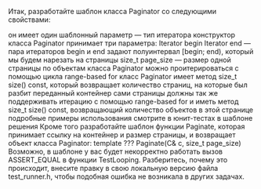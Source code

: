 Итак, разработайте шаблон класса Paginator со следующими свойствами:  

он имеет один шаблонный параметр — тип итератора
конструктор класса Paginator<Iterator> принимает три параметра: 
Iterator begin 
Iterator end — пара итераторов begin и end задают полуинтервал [begin; end), который мы будем нарезать на страницы 
size_t page_size — размер одной страницы
по объектам класса Paginator<Iterator> можно проитерироваться с помощью цикла range-based for 
класс Paginator<Iterator> имеет метод size_t size() const, который возвращает количество страниц, на которые был разбит переданный контейнер 
сами страницы должны так же поддерживать итерацию с помощью range-based for и иметь метод size_t size() const, возвращающий количество объектов в этой странице 
подробные примеры использования смотрите в юнит-тестах в шаблоне решения
Кроме того разработайте шаблон функции Paginate, которая принимает ссылку на контейнер и размер страницы, и возвращает объект класса Paginator<It>: 
template <typename C> ??? Paginate(C& c, size_t page_size)
Возможно, в шаблоне у вас будет некорректно работать вызов ASSERT_EQUAL в функции TestLooping. Разберитесь, почему это происходит, внесите правку в свою локальную версию файла test_runner.h, чтобы подобная ошибка не возникала в других задачах.

